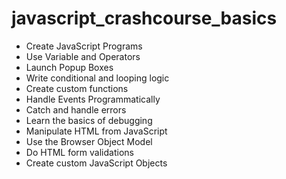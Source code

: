# javascript_crashcourse_basics

<ul>
  <li>Create JavaScript Programs</li>
<li>Use Variable and Operators</li>
  <li>Launch Popup Boxes</li>
  <li>Write conditional and looping logic</li>
  <li>Create custom functions</li>
  <li>Handle Events Programmatically</li>
  <li>Catch and handle errors</li>
  <li>Learn the basics of debugging</li>
  <li>Manipulate HTML from JavaScript</li>
  <li>Use the Browser Object Model</li>
  <li>Do HTML form validations</li>
  <li>Create custom JavaScript Objects</li>
 </ul>

